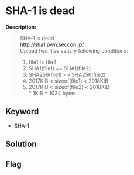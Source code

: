 # SHA-1 is dead

**Description:**
> SHA-1 is dead  
> http://sha1.pwn.seccon.jp/  
> Upload two files satisfy following conditions:  
> 1. file1 != file2  
> 2. SHA1(file1) == SHA1(file2)  
> 3. SHA256(file1) <> SHA256(file2)  
> 4. 2017KiB < sizeof(file1) < 2018KiB  
> 5. 2017KiB < sizeof(file2) < 2018KiB  
> \* 1KiB = 1024 bytes  

## Keyword
* SHA-1  

## Solution

## Flag
